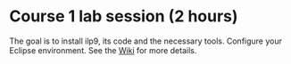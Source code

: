 
Course 1 lab session (2 hours)
==============================

The goal is to install ilp9, its code and the necessary tools.
Configure your Eclipse environment. See the
[Wiki](https://github.com/paracamplus/ilp9/wiki) for more details.

